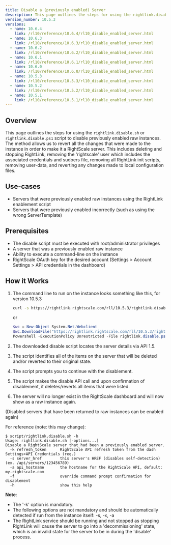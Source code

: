 ```yaml
---
title: Disable a (previously enabled) Server
description: This page outlines the steps for using the rightlink.disable.sh or rightlink.disable.ps1 script to disable previously enabled raw instances.
version_number: 10.5.3
versions:
  - name: 10.6.4
    link: /rl10/reference/10.6.4/rl10_disable_enabled_server.html
  - name: 10.6.3
    link: /rl10/reference/10.6.3/rl10_disable_enabled_server.html
  - name: 10.6.2
    link: /rl10/reference/10.6.2/rl10_disable_enabled_server.html
  - name: 10.6.1
    link: /rl10/reference/10.6.1/rl10_disable_enabled_server.html
  - name: 10.6.0
    link: /rl10/reference/10.6.0/rl10_disable_enabled_server.html
  - name: 10.5.3
    link: /rl10/reference/10.5.3/rl10_disable_enabled_server.html
  - name: 10.5.2
    link: /rl10/reference/10.5.2/rl10_disable_enabled_server.html
  - name: 10.5.1
    link: /rl10/reference/10.5.1/rl10_disable_enabled_server.html
---
```


## Overview

This page outlines the steps for using the `rightlink.disable.sh` or `rightlink.disable.ps1` script to disable previously enabled raw instances. The method allows us to revert all the changes that were made to the instance in order to make it a RightScale server. This includes deleting and stopping RightLink, removing the 'rightscale' user which includes the associated credentials and sudoers file, removing all RightLink init scripts, removing user-data, and reverting any changes made to local configuration files.

## Use-cases

* Servers that were previously enabled raw instances using the RightLink enablement script
* Servers that were previously enabled incorrectly (such as using the wrong ServerTemplate)

## Prerequisites

* The disable script must be executed with root/administrator privileges
* A server that was a previously enabled raw instance
* Ability to execute a command-line on the instance
* RightScale OAuth key for the desired account (Settings > Account Settings > API credentials in the dashboard)

## How it Works

1. The command line to run on the instance looks something like this, for version 10.5.3

    ~~~ bash
    curl -s https://rightlink.rightscale.com/rll/10.5.3/rightlink.disable.sh | sudo bash -s -- -k e22f8d37...456
    ~~~

    or

    ~~~ powershell
    $wc = New-Object System.Net.Webclient
    $wc.DownloadFile("https://rightlink.rightscale.com/rll/10.5.3/rightlink.disable.ps1", "$pwd\rightlink.disable.ps1")
    Powershell -ExecutionPolicy Unrestricted -File rightlink.disable.ps1 -k e22f8d37...456
    ~~~

2. The downloaded disable script locates the server details via API 1.5.
3. The script identifies all of the items on the server that will be deleted and/or reverted to their original state.
4. The script prompts you to continue with the disablement.
5. The script makes the disable API call and upon confirmation of disablement, it deletes/reverts all items that were listed.
6. The server will no longer exist in the RightScale dashboard and will now show as a raw instance again.

(Disabled servers that have been returned to raw instances can be enabled again)

For reference (note: this may change):

  ~~~
  $ script/rightlink.disable.sh -h
  Usage: rightlink.disable.sh [-options...]
  Disable a RightScale server that had been a previously enabled server.
    -k refresh_token      RightScale API refresh token from the dash Settings>API Credentials (req.)
    -s server_href        this server's HREF (disables self-detection) (ex. /api/servers/123456789)
    -a api_hostname       the hostname for the RightScale API, default: my.rightscale.com
    -f                    override command prompt confirmation for disablement
    -h                    show this help
  ~~~

**Note**:

* The '-k' option is mandatory.
* The following options are not mandatory and should be automatically detected if run from the instance itself: -s, -x, -a
* The RightLink service should be running and not stopped as stopping RightLink will cause the server to go into a 'decommissioning' state, which is an invalid state for the server to be in during the 'disable' process.
